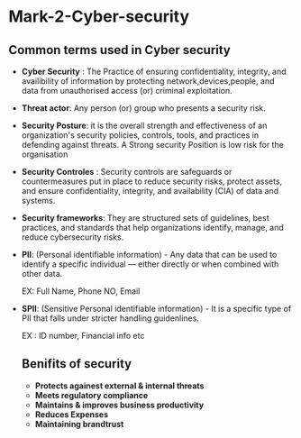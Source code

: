 # Mark-2-Cyber-security

## Common terms used in Cyber security
- **Cyber Security** :  The Practice of ensuring confidentiality, integrity, and availibility of information by protecting network,devices,people, and data from unauthorised access (or) criminal exploitation.

- **Threat actor**: Any person (or) group who presents a security risk.

- **Security Posture**: it is the overall strength and effectiveness of an organization's security policies, controls, tools, and practices in defending against threats. A Strong security Position is low risk for the organisation

- **Security Controles** : Security controls are safeguards or countermeasures put in place to reduce security risks, protect assets, and ensure confidentiality, integrity, and availability (CIA) of data and systems.

- **Security frameworks**: They are structured sets of guidelines, best practices, and standards that help organizations identify, manage, and reduce cybersecurity risks.

- **PII**: (Personal identifiable information) - Any data that can be used to identify a specific individual — either directly or when combined with other data.

    EX: Full Name, Phone NO, Email 

- **SPII**: (Sensitive Personal identifiable information) - It is a specific type of PII that falls under stricter handling guidenlines.

    EX : ID number, Financial info etc

  ## Benifits of security

  - **Protects againest external & internal threats**
  - **Meets regulatory compliance**
  - **Maintains & improves business productivity**
  - **Reduces Expenses**
  - **Maintaining brandtrust**
